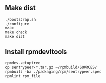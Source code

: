 ## Make dist
    ./bootstrap.sh
    ./configure
    make
    make check
    make dist

## Install rpmdevltools

    rpmdev-setuptree 
    cp sentrypeer-*.tar.gz ~/rpmbuild/SOURCES/
    rpmbuild -ba ./packaging/rpm/sentrypeer.spec
    rpmlint rpm_file
